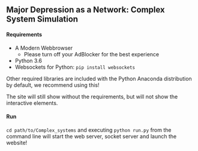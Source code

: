 Major Depression as a Network: Complex System Simulation
--------------------------------------------------------

#### Requirements
- A Modern Webbrowser
	- Please turn off your AdBlocker for the best experience
- Python 3.6
- Websockets for Python: ```pip install websockets```

Other required libraries are included with the Python Anaconda distribution by default, we recommend using this! 

The site will still show without the requirements, but will not show the interactive elements.

#### Run

```cd path/to/Complex_systems``` and executing ```python run.py``` from the command line will start the web server, socket server and launch the website!